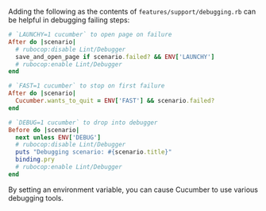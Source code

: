 Adding the following as the contents of `features/support/debugging.rb` can be helpful in debugging failing steps:
```ruby
# `LAUNCHY=1 cucumber` to open page on failure
After do |scenario|
  # rubocop:disable Lint/Debugger
  save_and_open_page if scenario.failed? && ENV['LAUNCHY']
  # rubocop:enable Lint/Debugger
end

# `FAST=1 cucumber` to stop on first failure
After do |scenario|
  Cucumber.wants_to_quit = ENV['FAST'] && scenario.failed?
end

# `DEBUG=1 cucumber` to drop into debugger
Before do |scenario|
  next unless ENV['DEBUG']
  # rubocop:disable Lint/Debugger
  puts "Debugging scenario: #{scenario.title}"
  binding.pry
  # rubocop:enable Lint/Debugger
end
```
By setting an environment variable, you can cause Cucumber to use various debugging tools.